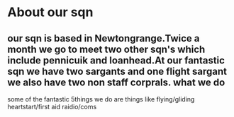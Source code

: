 About our sqn
=============
our sqn is based in Newtongrange.Twice a month we go to meet two other sqn's which include pennicuik and loanhead.At our fantastic sqn we have two sargants and one flight sargant we also have two non staff corprals.
what we do
----------
some of the fantastic 5things we do are things like
flying/gliding   heartstart/first aid   raidio/coms

